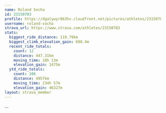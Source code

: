 ```yaml
---
name: Roland Socha
id: 23150783
profile: https://dgalywyr863hv.cloudfront.net/pictures/athletes/23150783/14745672/4/large.jpg
username: roland-socha
strava_url: https://www.strava.com/athletes/23150783
stats:
  biggest_ride_distance: 119.79km
  biggest_climb_elevation_gain: 688.4m
  recent_ride_totals:
    count: 12
    distance: 447.31km
    moving_time: 18h 13m
    elevation_gain: 1475m
  ytd_ride_totals:
    count: 106
    distance: 4957km
    moving_time: 234h 57m
    elevation_gain: 46327m
layout: strava_member
--- 
```

...
